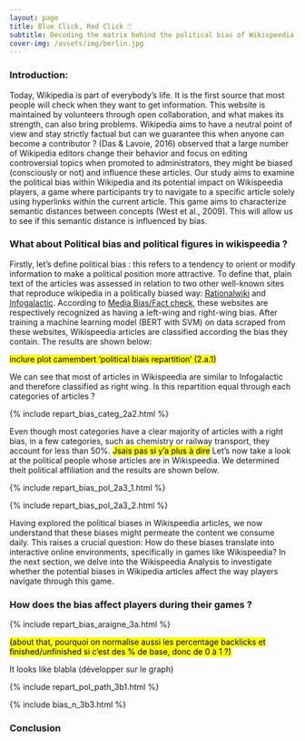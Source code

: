 ```yaml
---
layout: page
title: Blue Click, Red Click 🖱️
subtitle: Decoding the matrix behind the political bias of Wikispeedia
cover-img: /assets/img/berlin.jpg
---
```

### Introduction: 

Today, Wikipedia is part of everybody’s life. It is the first source that most people will check when they want to get information. This website is maintained by volunteers through open collaboration, and what makes its strength, can also bring problems. Wikipedia aims to have a neutral point of view and stay strictly factual but can we guarantee this when anyone can become a contributor ? (Das & Lavoie, 2016) observed that a large number of Wikipedia editors change their behavior and focus on editing controversial topics when promoted to administrators, they might be biased (consciously or not) and influence these articles. Our study aims to examine the political bias within Wikipedia and its potential impact on Wikispeedia players, a game where participants try to navigate to a specific article solely using hyperlinks within the current article. This game aims to characterize semantic distances between concepts (West et al., 2009). This will allow us to see if this semantic distance is influenced by bias.


### What about Political bias and political figures in wikispeedia ?
Firstly, let’s define political bias : this refers to a tendency to orient or modify information to make a political position more attractive. To define that, plain text of the articles was assessed in relation to two other well-known sites that reproduce wikipedia in a politically biased way: [Rationalwiki](https://rationalwiki.org/wiki/Main_Page) and [Infogalactic](https://infogalactic.com/info/Main_Page). According to [Media Bias/Fact check](https://mediabiasfactcheck.com/), these websites are respectively recognized as having a left-wing and right-wing bias. After training a machine learning model (BERT with SVM) on data scraped from these websites, Wikispeedia articles are classified according the bias they contain. The results are shown below: 

<mark>inclure plot camembert ‘political biais repartition’ (2.a.1) </mark>

We can see that most of articles in Wikispeedia are similar to Infogalactic and therefore classified as right wing.
Is this repartition equal through each categories of articles ? 

{% include repart_bias_categ_2a2.html %}

Even though most categories have a clear majority of articles with a right bias, in a few categories, such as chemistry or railway transport, they account for less than 50%. <mark>Jsais pas si y’a plus à dire</mark>
Let’s now take a look at the political people whose articles are in Wikispeedia. We determined theit political affiliation and the results are shown below. 

{% include repart_bias_pol_2a3_1.html %}

{% include repart_bias_pol_2a3_2.html %}


Having explored the political biases in Wikispeedia articles, we now understand that these biases might permeate the content we consume daily. This raises a crucial question: How do these biases translate into interactive online environments, specifically in games like Wikispeedia? In the next section, we delve into the Wikispeedia Analysis to investigate whether the potential biases in Wikipedia articles affect the way players navigate through this game.


### How does the bias affect players during their games ?

{% include repart_bias_araigne_3a.html %}

<mark>(about that, pourquoi on normalise aussi les percentage backlicks et finished/unfinished si c’est des % de base, donc de 0 à 1 ?) </mark>


It looks like blabla (développer sur le graph)

{% include repart_pol_path_3b1.html %}


{% include bias_n_3b3.html %}



### Conclusion
 


